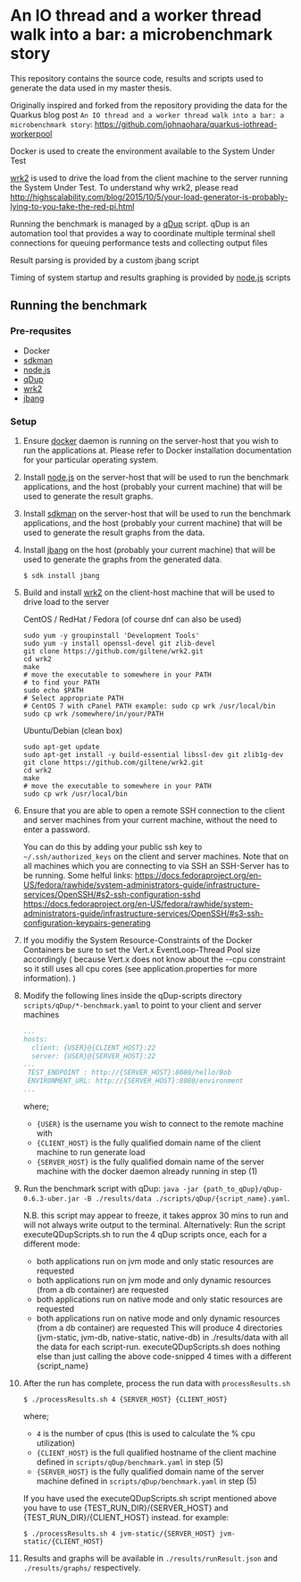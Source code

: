 # An IO thread and a worker thread walk into a bar: a microbenchmark story

This repository contains the source code, results and scripts used to generate the data used in my master thesis. 

Originally inspired and  forked from the repository providing the data for the Quarkus blog post `An IO thread and a worker thread walk into a bar: a microbenchmark story`:
	https://github.com/johnaohara/quarkus-iothread-workerpool
	
Docker is used to create the environment available to the System Under Test

[wrk2](https://github.com/giltene/wrk2) is used to drive the load from the client machine to the server running the System Under Test.  To understand why wrk2, please read http://highscalability.com/blog/2015/10/5/your-load-generator-is-probably-lying-to-you-take-the-red-pi.html  

Running the benchmark is managed by a [qDup](https://github.com/Hyperfoil/qDup)  script.  qDup is an automation tool that provides a way to coordinate multiple terminal shell connections for queuing performance tests and collecting output files  

Result parsing is provided by a custom jbang script

Timing of system startup and results graphing is provided by [node.js](https://nodejs.org/en/) scripts

## Running the benchmark

### Pre-requsites

 - Docker
 - [sdkman](https://sdkman.io/)
 - [node.js](https://nodejs.org/en/)
 - [qDup](https://github.com/Hyperfoil/qDup/releases/tag/release-0.6.3)
 - [wrk2](https://github.com/giltene/wrk2)
 - [jbang](https://github.com/maxandersen/jbang)

### Setup

1. Ensure [docker](https://docs.docker.com/get-docker/) daemon is running on the server-host that you wish to run the
   applications at. Please refer to Docker installation documentation for your particular operating system.

2. Install [node.js](https://nodejs.org/en/) on the server-host that will be used to run the benchmark applications, and
   the host (probably your current machine) that will be used to generate the result graphs.

3. Install [sdkman](https://sdkman.io/install) on the server-host that will be used to run the benchmark applications,
   and the host (probably your current machine) that will be used to generate the result graphs from the data.

4. Install [jbang](https://github.com/maxandersen/jbang) on the host (probably your current machine) that will be used to generate the graphs from the
   generated data.

    ```shell script
    $ sdk install jbang
    ```

4. Build and install [wrk2](https://github.com/giltene/wrk2/wiki/Installing-wrk2-on-Linux) on the client-host machine
   that will be used to drive load to the server

   CentOS / RedHat / Fedora (of course dnf can also be used)

    ```shell script
    sudo yum -y groupinstall 'Development Tools'
    sudo yum -y install openssl-devel git zlib-devel
    git clone https://github.com/giltene/wrk2.git
    cd wrk2
    make
    # move the executable to somewhere in your PATH
    # to find your PATH
    sudo echo $PATH
    # Select appropriate PATH
    # CentOS 7 with cPanel PATH example: sudo cp wrk /usr/local/bin
    sudo cp wrk /somewhere/in/your/PATH
    ```
    
    Ubuntu/Debian (clean box)
    
    ```shell script
    sudo apt-get update
    sudo apt-get install -y build-essential libssl-dev git zlib1g-dev
    git clone https://github.com/giltene/wrk2.git
    cd wrk2
    make
    # move the executable to somewhere in your PATH
    sudo cp wrk /usr/local/bin
    ```
4. Ensure that you are able to open a remote SSH connection to the client and server machines from your current machine, without the need to enter a password.

    You can do this by adding your public ssh key to `~/.ssh/authorized_keys` on the client and server machines.
    Note that on all machines which you are connecting to via SSH an SSH-Server has to be running.
    Some helful links:
    https://docs.fedoraproject.org/en-US/fedora/rawhide/system-administrators-guide/infrastructure-services/OpenSSH/#s2-ssh-configuration-sshd
    https://docs.fedoraproject.org/en-US/fedora/rawhide/system-administrators-guide/infrastructure-services/OpenSSH/#s3-ssh-configuration-keypairs-generating
5. If you modifiy the System Resource-Constraints of the Docker Containers be sure to set the Vert.x EventLoop-Thread Pool size accordingly (
   because Vert.x does not know about the --cpu constraint so it still uses all cpu cores (see application.properties for more information).
)
6. Modify the following lines inside the qDup-scripts directory `scripts/qDup/*-benchmark.yaml` to point to your client and server machines

    ```yaml
   ...
    hosts:
      client: {USER}@{CLIENT_HOST}:22
      server: {USER}@{SERVER_HOST}:22
   ...
     TEST_ENDPOINT : http://{SERVER_HOST}:8080/hello/Bob
     ENVIRONMENT_URL: http://{SERVER_HOST}:8080/environment
   ...
    ``` 

   where;
   - `{USER}` is the username you wish to connect to the remote machine with
   - `{CLIENT_HOST}` is the fully qualified domain name of the client machine to run generate load
   - `{SERVER_HOST}` is the fully qualified domain name of the server machine with the docker daemon already running in
     step (1)

7. Run the benchmark script with
   qDup: `java -jar {path_to_qDup}/qDup-0.6.3-uber.jar -B ./results/data ./scripts/qDup/{script_name}.yaml`.

   N.B. this script may appear to freeze, it takes approx 30 mins to run and will not always write output to the
   terminal.
   Alternatively: Run the script executeQDupScripts.sh to run the 4 qDup scripts once, each for a different mode:
   	- both applications run on jvm mode and only static resources are requested
   	- both applications run on jvm mode and only dynamic resources (from a db container) are requested
   	- both applications run on native mode and only static resources are requested
   	- both applications run on native mode and only dynamic resources (from a db container) are requested
   This will produce 4 directories (jvm-static, jvm-db, native-static, native-db) in ./results/data with all the data for each script-run.
   executeQDupScripts.sh does nothing else than just calling the above code-snipped 4 times with a different {script_name}
8. After the run has complete, process the run data with `processResults.sh`

    ```shell script
    $ ./processResults.sh 4 {SERVER_HOST} {CLIENT_HOST}
    ```   

   where;
    - `4` is the number of cpus (this is used to calculate the % cpu utilization)
    - `{CLIENT_HOST}` is the full qualified hostname of the client machine defined in  `scripts/qDup/benchmark.yaml` in step (5)
    - `{SERVER_HOST}` is the fully qualified domain name of the server machine defined in  `scripts/qDup/benchmark.yaml` in step (5)
	
    If you have used the executeQDupScripts.sh script mentioned above you have to use {TEST_RUN_DIR}/{SERVER_HOST} and {TEST_RUN_DIR}/{CLIENT_HOST} instead.
    for example:
     
    ```shell script
    $ ./processResults.sh 4 jvm-static/{SERVER_HOST} jvm-static/{CLIENT_HOST}
    ```  
9. Results and graphs will be available in `./results/runResult.json` and `./results/graphs/` respectively.
